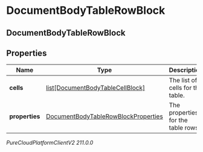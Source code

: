 # DocumentBodyTableRowBlock

## DocumentBodyTableRowBlock

## Properties

|Name | Type | Description | Notes|
|------------ | ------------- | ------------- | -------------|
| **cells** | [list[DocumentBodyTableCellBlock]](DocumentBodyTableCellBlock) | The list of cells for the table. | |
| **properties** | [DocumentBodyTableRowBlockProperties](DocumentBodyTableRowBlockProperties) | The properties for the table rows. | [optional] |



_PureCloudPlatformClientV2 211.0.0_

